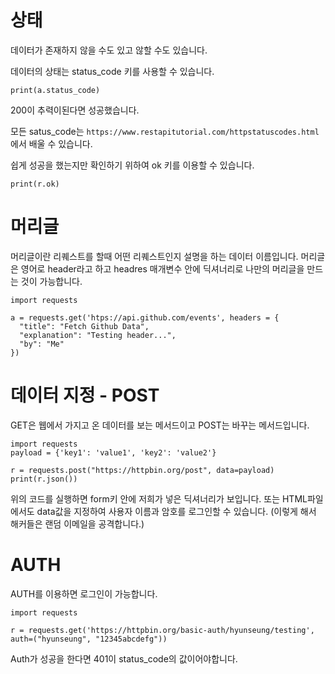 # 상태
데이터가 존재하지 않을 수도 있고 않할 수도 있습니다.

데이터의 상태는 status_code 키를 사용할 수 있습니다.

```
print(a.status_code)
```

200이 추력이된다면 성공했습니다.

모든 satus_code는 `https://www.restapitutorial.com/httpstatuscodes.html`에서 배울 수 있습니다.

쉽게 성공을 했는지만 확인하기 위하여 ok 키를 이용할 수 있습니다.

```
print(r.ok)
```

# 머리글
머리글이란 리퀘스트를 할때 어떤 리퀘스트인지 설명을 하는 데이터 이름입니다. 머리글은 영어로 header라고 하고 headres 매개변수 안에 딕셔너리로 나만의 머리글을 만드는 것이 가능합니다.

```
import requests

a = requests.get('htps://api.github.com/events', headers = {
  "title": "Fetch Github Data",
  "explanation": "Testing header...",
  "by": "Me"
})
```

# 데이터 지정 - POST
GET은 웹에서 가지고 온 데이터를 보는 메서드이고 POST는 바꾸는 메서드입니다.

```
import requests
payload = {'key1': 'value1', 'key2': 'value2'}

r = requests.post("https://httpbin.org/post", data=payload)
print(r.json())
```

위의 코드를 실행하면 form키 안에 저희가 넣은 딕셔너리가 보입니다. 또는 HTML파일에서도 data값을 지정하여 사용자 이름과 암호를 로그인할 수 있습니다. (이렇게 해서 해커들은 랜덤 이메일을 공격합니다.)

# AUTH
AUTH를 이용하면 로그인이 가능합니다.

```
import requests

r = requests.get('https://httpbin.org/basic-auth/hyunseung/testing', auth=("hyunseung", "12345abcdefg"))
```

Auth가 성공을 한다면 401이 status_code의 값이어야합니다.
